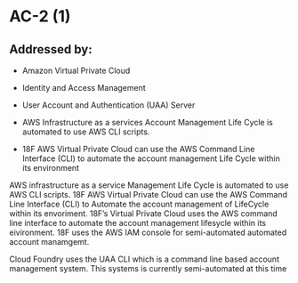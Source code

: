 # AC-2 (1)
## Addressed by:
 - Amazon Virtual Private Cloud
 - Identity and Access Management
 - User Account and Authentication (UAA) Server


- AWS Infrastructure as a services Account Management Life Cycle is automated to use AWS CLI scripts.
- 18F AWS Virtual Private Cloud can use the AWS Command Line Interface (CLI) to automate the account management Life Cycle within its environment





AWS infrastructure as a service Management Life Cycle is automated to use AWS CLI scripts. 18F AWS Virtual Private Cloud can use the AWS Command Line Interface (CLI) to Automate the account management of LifeCycle within its envoriment. 18F’s Virtual Private Cloud uses the AWS command line interface to automate the account management lifesycle within its eivironment. 18F uses the AWS IAM console for semi-automated automated account manamgemt.





Cloud Foundry uses the UAA CLI which is a command line based account management system. This systems is currently semi-automated at this time





